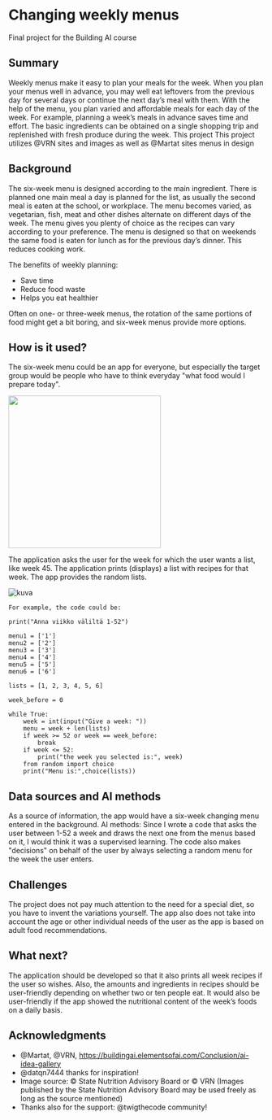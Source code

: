 <!-- This is the markdown template for the final project of the Building AI course, 
created by Reaktor Innovations and University of Helsinki. 
Copy the template, paste it to your GitHub README and edit! -->

# Changing weekly menus

Final project for the Building AI course

## Summary

Weekly menus make it easy to plan your meals for the week. When you plan your menus well in advance, you may well eat leftovers from the previous day for several days or continue the next day’s meal with them. With the help of the menu, you plan varied and affordable meals for each day of the week. For example, planning a week’s meals in advance saves time and effort. The basic ingredients can be obtained on a single shopping trip and replenished with fresh produce during the week.
This project
This project utilizes @VRN sites and images as well as @Martat sites menus in design


## Background

The six-week menu is designed according to the main ingredient. There is planned one main meal a day is planned for the  list, as usually the second meal is eaten at the school, or workplace. The menu becomes varied, as vegetarian, fish, meat and other dishes alternate on different days of the week. The menu gives you plenty of choice as the recipes can vary according to your preference. The menu is designed so that on weekends the same food is eaten for lunch as for the previous day’s dinner. This reduces cooking work.

The benefits of weekly planning:
* Save time
* Reduce food waste
* Helps you eat healthier

Often on one- or three-week menus, the rotation of the same portions of food might get a bit boring, and six-week menus provide more options.

## How is it used?

The six-week menu could be an app for everyone, but especially the target group would be people who have to think everyday "what food would I prepare today". 

<img src="https://www.ruokavirasto.fi/globalassets/teemat/terveytta-edistava-ruokavalio/kuluttaja-ja-ammattilaismateriaali/kuva-arkisto/lautasmalli_rgb_lores-2.jpg" width="300">

The application asks the user for the week for which the user wants a list, like week 45. The application prints (displays) a list with recipes for that week. The app provides the random lists.

![kuva](https://user-images.githubusercontent.com/97443916/149127772-7d4ea9df-baec-483c-9102-e92384ac5ef6.png)



```
For example, the code could be:

print("Anna viikko väliltä 1-52")

menu1 = ['1']
menu2 = ['2']
menu3 = ['3']
menu4 = ['4']
menu5 = ['5']
menu6 = ['6']

lists = [1, 2, 3, 4, 5, 6]

week_before = 0

while True:
    week = int(input("Give a week: "))
    menu = week + len(lists)
    if week >= 52 or week == week_before:
        break
    if week <= 52:
        print("the week you selected is:", week)
    from random import choice
    print("Menu is:",choice(lists))

```

## Data sources and AI methods
As a source of information, the app would have a six-week changing menu entered in the background. AI methods: Since I wrote a code that asks the user between 1-52 a week and draws the next one from the menus based on it, I would think it was a supervised learning. The code also makes "decisions" on behalf of the user by always selecting a random menu for the week the user enters.

## Challenges

The project does not pay much attention to the need for a special diet, so you have to invent the variations yourself. The app also does not take into account the age or other individual needs of the user as the app is based on adult food recommendations.

## What next?
The application should be developed so that it also prints all week recipes if the user so wishes. Also, the amounts and ingredients in recipes should be user-friendly depending on whether two or ten people eat.
It would also be user-friendly if the app showed the nutritional content of the week’s foods on a daily basis.
## Acknowledgments

* @Martat, @VRN, https://buildingai.elementsofai.com/Conclusion/ai-idea-gallery
* @datqn7444 thanks for inspiration!
* Image source: © State Nutrition Advisory Board or © VRN (Images published by the State Nutrition Advisory Board may be used freely as long as the source
mentioned)
* Thanks also for the support: @twigthecode community!
